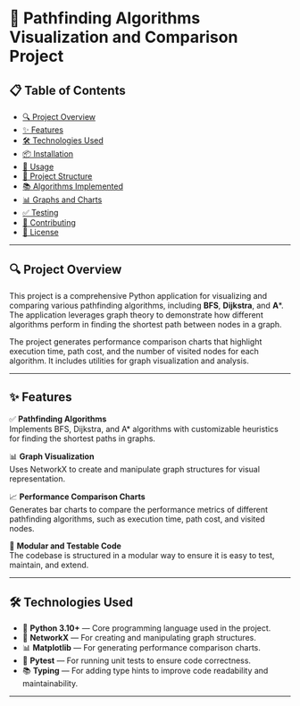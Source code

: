 # 🚀 Pathfinding Algorithms Visualization and Comparison Project

## 📋 Table of Contents
- [🔍 Project Overview](#-project-overview)
- [✨ Features](#-features)
- [🛠️ Technologies Used](#️-technologies-used)
- [📦 Installation](#-installation)
- [🚀 Usage](#-usage)
- [📂 Project Structure](#-project-structure)
- [📚 Algorithms Implemented](#-algorithms-implemented)
- [📊 Graphs and Charts](#-graphs-and-charts)
- [✅ Testing](#-testing)
- [🤝 Contributing](#-contributing)
- [📄 License](#-license)

---

## 🔍 Project Overview
This project is a comprehensive Python application for visualizing and comparing various pathfinding algorithms, including **BFS**, **Dijkstra**, and **A***. The application leverages graph theory to demonstrate how different algorithms perform in finding the shortest path between nodes in a graph.

The project generates performance comparison charts that highlight execution time, path cost, and the number of visited nodes for each algorithm. It includes utilities for graph visualization and analysis.

---

## ✨ Features
✅ **Pathfinding Algorithms**  
Implements BFS, Dijkstra, and A* algorithms with customizable heuristics for finding the shortest paths in graphs.

📊 **Graph Visualization**  
Uses NetworkX to create and manipulate graph structures for visual representation.

📈 **Performance Comparison Charts**  
Generates bar charts to compare the performance metrics of different pathfinding algorithms, such as execution time, path cost, and visited nodes.

🧪 **Modular and Testable Code**  
The codebase is structured in a modular way to ensure it is easy to test, maintain, and extend.

---

## 🛠️ Technologies Used
- 🐍 **Python 3.10+** — Core programming language used in the project.
- 🧩 **NetworkX** — For creating and manipulating graph structures.
- 📊 **Matplotlib** — For generating performance comparison charts.
- 🧪 **Pytest** — For running unit tests to ensure code correctness.
- 📚 **Typing** — For adding type hints to improve code readability and maintainability.

---

